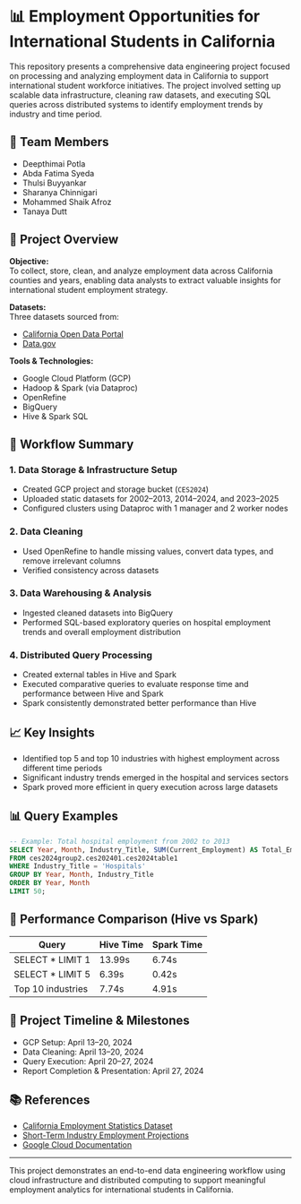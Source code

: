 # 📊 Employment Opportunities for International Students in California

This repository presents a comprehensive data engineering project focused on processing and analyzing employment data in California to support international student workforce initiatives. The project involved setting up scalable data infrastructure, cleaning raw datasets, and executing SQL queries across distributed systems to identify employment trends by industry and time period.

## 👥 Team Members

- Deepthimai Potla  
- Abda Fatima Syeda  
- Thulsi Buyyankar  
- Sharanya Chinnigari  
- Mohammed Shaik Afroz  
- Tanaya Dutt  

## 🧾 Project Overview

**Objective:**  
To collect, store, clean, and analyze employment data across California counties and years, enabling data analysts to extract valuable insights for international student employment strategy.

**Datasets:**  
Three datasets sourced from:
- [California Open Data Portal](https://data.ca.gov/)
- [Data.gov](https://data.gov)

**Tools & Technologies:**
- Google Cloud Platform (GCP)
- Hadoop & Spark (via Dataproc)
- OpenRefine
- BigQuery
- Hive & Spark SQL

## 📁 Workflow Summary

### 1. Data Storage & Infrastructure Setup
- Created GCP project and storage bucket (`CES2024`)
- Uploaded static datasets for 2002–2013, 2014–2024, and 2023–2025
- Configured clusters using Dataproc with 1 manager and 2 worker nodes

### 2. Data Cleaning
- Used OpenRefine to handle missing values, convert data types, and remove irrelevant columns
- Verified consistency across datasets

### 3. Data Warehousing & Analysis
- Ingested cleaned datasets into BigQuery
- Performed SQL-based exploratory queries on hospital employment trends and overall employment distribution

### 4. Distributed Query Processing
- Created external tables in Hive and Spark
- Executed comparative queries to evaluate response time and performance between Hive and Spark
- Spark consistently demonstrated better performance than Hive

## 📈 Key Insights

- Identified top 5 and top 10 industries with highest employment across different time periods
- Significant industry trends emerged in the hospital and services sectors
- Spark proved more efficient in query execution across large datasets

## 📊 Query Examples

```sql
-- Example: Total hospital employment from 2002 to 2013
SELECT Year, Month, Industry_Title, SUM(Current_Employment) AS Total_Employment
FROM ces2024group2.ces202401.ces2024table1
WHERE Industry_Title = 'Hospitals'
GROUP BY Year, Month, Industry_Title
ORDER BY Year, Month
LIMIT 50;
```

## 📌 Performance Comparison (Hive vs Spark)

| Query | Hive Time | Spark Time |
|-------|-----------|------------|
| SELECT * LIMIT 1 | 13.99s     | 6.74s      |
| SELECT * LIMIT 5 | 6.39s      | 0.42s      |
| Top 10 industries | 7.74s      | 4.91s      |

## 📅 Project Timeline & Milestones

- GCP Setup: April 13–20, 2024
- Data Cleaning: April 13–20, 2024
- Query Execution: April 20–27, 2024
- Report Completion & Presentation: April 27, 2024

## 📚 References

- [California Employment Statistics Dataset](https://data.ca.gov/dataset/current-employment-statistics-ces-2)
- [Short-Term Industry Employment Projections](https://catalog.data.gov/dataset/short-term-industry-employment-projections)
- [Google Cloud Documentation](https://cloud.google.com/gcp)

---

This project demonstrates an end-to-end data engineering workflow using cloud infrastructure and distributed computing to support meaningful employment analytics for international students in California.
